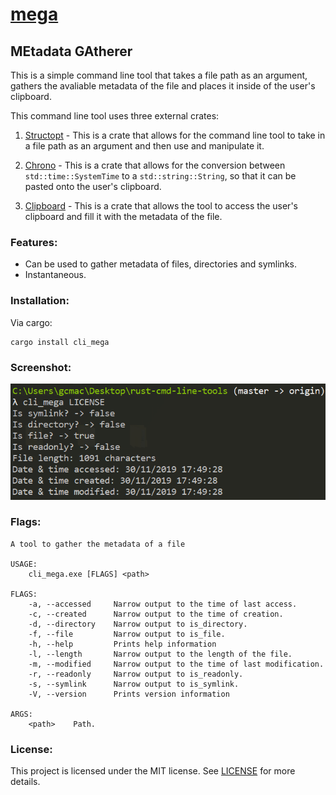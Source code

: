 # [mega](https://github.com/MetallicSquid/rust-cmd-line-tools/tree/master/mega)

## **MEtadata GAtherer**

This is a simple command line tool that takes a file path as an argument, gathers the avaliable metadata of the file and places it inside of the user's clipboard.

This command line tool uses three external crates:

1.  [Structopt](https://github.com/TeXitoi/structopt) - This is a crate that allows for the command line tool to take in a file path as an argument and then use and manipulate it.

2.  [Chrono](https://github.com/chronotope/chrono) - This is a crate that allows for the conversion between `std::time::SystemTime` to a `std::string::String`, so that it can be pasted onto the user's clipboard.

3.  [Clipboard](https://github.com/aweinstock314/rust-clipboard) - This is a crate that allows the tool to access the user's clipboard and fill it with the metadata of the file.

### Features:

* Can be used to gather metadata of files, directories and symlinks.
* Instantaneous.

### Installation:
Via cargo:

```
cargo install cli_mega
```

### Screenshot:
![cli_mega-demonstration](https://github.com/MetallicSquid/rust-cmd-line-tools/blob/master/mega/cli_mega-demonstration-2.png)

### Flags:

```
A tool to gather the metadata of a file

USAGE:
    cli_mega.exe [FLAGS] <path>

FLAGS:
    -a, --accessed     Narrow output to the time of last access.
    -c, --created      Narrow output to the time of creation.
    -d, --directory    Narrow output to is_directory.
    -f, --file         Narrow output to is_file.
    -h, --help         Prints help information
    -l, --length       Narrow output to the length of the file.
    -m, --modified     Narrow output to the time of last modification.
    -r, --readonly     Narrow output to is_readonly.
    -s, --symlink      Narrow output to is_symlink.
    -V, --version      Prints version information

ARGS:
    <path>    Path.
```

### License:

This project is licensed under the MIT license. See [LICENSE](https://github.com/MetallicSquid/rust-cmd-line-tools/blob/master/LICENSE) for more details.

